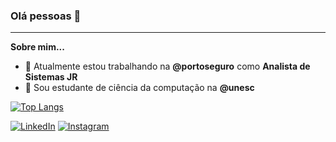 ### Olá pessoas 👋

<hr>

**Sobre mim...**

- 🔭 Atualmente estou trabalhando na **@portoseguro** como **Analista de Sistemas JR**
- 🌱 Sou estudante de ciência da computação na **@unesc**

[![Top Langs](https://github-readme-stats.vercel.app/api/top-langs/?username=ghisiluizgustavo&layout=compact&theme=dark)](https://github.com/anuraghazra/github-readme-stats)


[![LinkedIn][linkedin-shield]][linkedin-url] [![Instagram][instagram-shield]][instagram-url]

[linkedin-shield]: https://img.shields.io/badge/-LinkedIn-black.svg?style=for-the-badge&logo=linkedin&colorB=555
[linkedin-url]: https://www.linkedin.com/in/luiz-gustavo-ghisi-flores/
[instagram-shield]: https://img.shields.io/badge/Instagram-E4405F?style=for-the-badge&logo=instagram&logoColor=white
[instagram-url]: https://www.instagram.com/ghisiluizgustavo/

